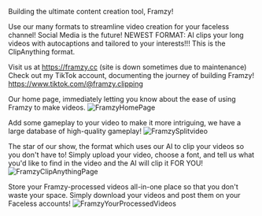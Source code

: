 Building the ultimate content creation tool, Framzy!

Use our many formats to streamline video creation for your faceless channel! Social Media is the future!
NEWEST FORMAT: AI clips your long videos with autocaptions and tailored to your interests!!! This is the ClipAnything format.

Visit us at https://framzy.cc (site is down sometimes due to maintenance)
Check out my TikTok account, documenting the journey of building Framzy! 
https://www.tiktok.com/@framzy.clipping

Our home page, immediately letting you know about the ease of using Framzy to make videos.
![FramzyHomePage](https://github.com/user-attachments/assets/c1745ff8-7269-4fb1-881f-ac90886f0a09)


Add some gameplay to your video to make it more intriguing, we have a large database of high-quality gameplay!
![FramzySplitvideo](https://github.com/user-attachments/assets/f66799a0-6929-4bdb-8de5-f4306fc3e78d)

The star of our show, the format which uses our AI to clip your videos so you don't have to! 
Simply upload your video, choose a font, and tell us what you'd like to find in the video and the AI will clip it FOR YOU!
![FramzyClipAnythingPage](https://github.com/user-attachments/assets/a9ce729f-8e07-48c8-a2a1-1b5e115d1d9a)

Store your Framzy-processed videos all-in-one place so that you don't waste your space. Simply download your videos and post them on your Faceless accounts!
![FramzyYourProcessedVideos](https://github.com/user-attachments/assets/691e5305-ad4f-4954-838b-9e5627009a38)
